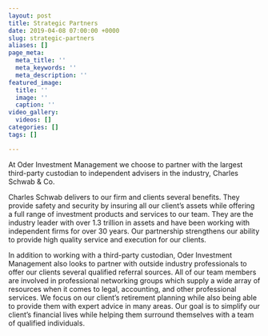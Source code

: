 ```yaml
---
layout: post
title: Strategic Partners
date: 2019-04-08 07:00:00 +0000
slug: strategic-partners
aliases: []
page_meta:
  meta_title: ''
  meta_keywords: ''
  meta_description: ''
featured_image:
  title: ''
  image: ''
  caption: ''
video_gallery:
  videos: []
categories: []
tags: []

---
```

At Oder Investment Management we choose to partner with the largest third-party custodian to independent advisers in the industry, Charles Schwab & Co.

Charles Schwab delivers to our firm and clients several benefits. They provide safety and security by insuring all our client’s assets while offering a full range of investment products and services to our team. They are the industry leader with over 1.3 trillion in assets and have been working with independent firms for over 30 years. Our partnership strengthens our ability to provide high quality service and execution for our clients.

In addition to working with a third-party custodian, Oder Investment Management also looks to partner with outside industry professionals to offer our clients several qualified referral sources. All of our team members are involved in professional networking groups which supply a wide array of resources when it comes to legal, accounting, and other professional services. We focus on our client’s retirement planning while also being able to provide them with expert advice in many areas. Our goal is to simplify our client’s financial lives while helping them surround themselves with a team of qualified individuals.
